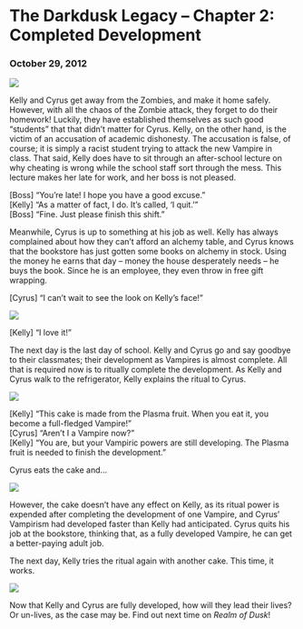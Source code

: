 # The Darkdusk Legacy – Chapter 2: Completed Development
### October 29, 2012

<img src="/assets/images/gamepics/darkdusk/chapter2/Safe from the zombies.png">

Kelly and Cyrus get away from the Zombies, and make it home safely.  However, with all the chaos of the Zombie attack, they forget to do their homework!  Luckily, they have established themselves as such good “students” that that didn’t matter for Cyrus.  Kelly, on the other hand, is the victim of an accusation of academic dishonesty.  The accusation is false, of course; it is simply a racist student trying to attack the new Vampire in class.  That said, Kelly does have to sit through an after-school lecture on why cheating is wrong while the school staff sort through the mess.  This lecture makes her late for work, and her boss is not pleased.

[Boss] “You’re late!  I hope you have a good excuse.”  
[Kelly] “As a matter of fact, I do.  It’s called, ‘I quit.’”  
[Boss] “Fine.  Just please finish this shift.”

Meanwhile, Cyrus is up to something at his job as well.  Kelly has always complained about how they can’t afford an alchemy table, and Cyrus knows that the bookstore has just gotten some books on alchemy in stock.  Using the money he earns that day – money the house desperately needs – he buys the book.  Since he is an employee, they even throw in free gift wrapping.

[Cyrus] “I can’t wait to see the look on Kelly’s face!”

<img src="/assets/images/gamepics/darkdusk/chapter2/Cyrus gives Kelly the book.png">

[Kelly] “I love it!”

The next day is the last day of school.  Kelly and Cyrus go and say goodbye to their classmates; their development as Vampires is almost complete.  All that is required now is to ritually complete the development.  As Kelly and Cyrus walk to the refrigerator, Kelly explains the ritual to Cyrus.

<img src="/assets/images/gamepics/darkdusk/chapter2/Kelly explaining things.png">

[Kelly] “This cake is made from the Plasma fruit.  When you eat it, you become a full-fledged Vampire!”  
[Cyrus] “Aren’t I a Vampire now?”  
[Kelly] “You are, but your Vampiric powers are still developing.  The Plasma fruit is needed to finish the development.”

Cyrus eats the cake and…

<img src="/assets/images/gamepics/darkdusk/chapter2/Cyrus' YA birthday.png">

However, the cake doesn’t have any effect on Kelly, as its ritual power is expended after completing the development of one Vampire, and Cyrus’ Vampirism had developed faster than Kelly had anticipated.  Cyrus quits his job at the bookstore, thinking that, as a fully developed Vampire, he can get a better-paying adult job.

The next day, Kelly tries the ritual again with another cake.  This time, it works.

<img src="/assets/images/gamepics/darkdusk/chapter2/Kelly's YA birthday.png">

Now that Kelly and Cyrus are fully developed, how will they lead their lives?  Or un-lives, as the case may be.  Find out next time on *Realm of Dusk*!
